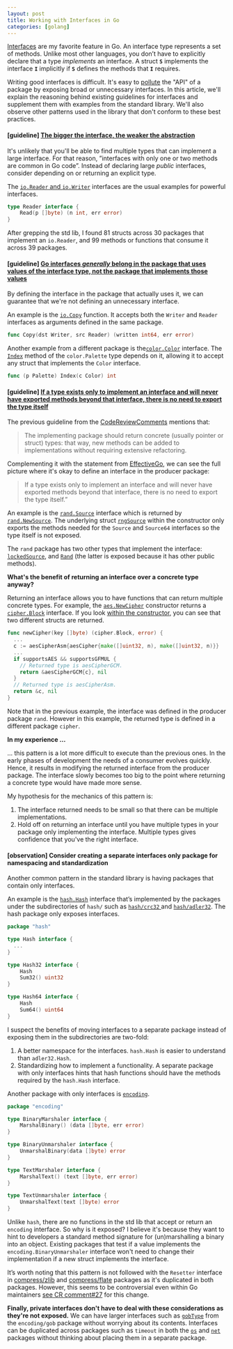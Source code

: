 ```yaml
---
layout: post
title: Working with Interfaces in Go
categories: [golang]
---
```


[Interfaces](https://golang.org/doc/effective_go.html#interfaces_and_types) are my favorite feature in Go. An interface type represents a set of methods. Unlike most other languages, you don’t have to explicitly declare that a type *implements* an interface. A struct **`S`** implements the interface **`I`** implicitly if **`S`** defines the methods that **`I`** requires. 

Writing good interfaces is difficult. It's easy to [pollute](https://rakyll.org/interface-pollution/) the "API" of a package by exposing broad or unnecessary interfaces. In this article, we'll explain the reasoning behind existing guidelines for interfaces and supplement them with examples from the standard library. We'll also observe other patterns used in the library that don't conform to these best practices.

#### [guideline] [The bigger the interface, the weaker the abstraction](https://www.youtube.com/watch?v=PAAkCSZUG1c&t=5m17s)

It's unlikely that you'll be able to find multiple types that can implement a large interface. For that reason, ”interfaces with only one or two methods are common in Go code”. Instead of declaring large *public* interfaces, consider depending on or returning an explicit type. 

The [`io.Reader` and `io.Writer`](https://github.com/golang/go/blob/c170b14c2c1cfb2fd853a37add92a82fd6eb4318/src/io/io.go#L77-L92) interfaces are the usual examples for powerful interfaces. 

```go
type Reader interface {
	Read(p []byte) (n int, err error)
}
```

After grepping the std lib, I found 81 structs across 30 packages that implement an `io.Reader`, and 99 methods or functions that consume it across 39 packages.

#### [guideline] [Go interfaces *generally* belong in the package that uses values of the interface type, not the package that implements those values](https://github.com/golang/go/wiki/CodeReviewComments#interfaces)

By defining the interface in the package that actually uses it, we can guarantee that we're not defining an unnecessary interface.

An example is the [`io.Copy`](https://github.com/golang/go/blob/c170b14c2c1cfb2fd853a37add92a82fd6eb4318/src/io/io.go#L363) function. It accepts both the `Writer` and `Reader` interfaces as arguments defined in the same package. 

```go
func Copy(dst Writer, src Reader) (written int64, err error)
```

Another example from a different package is the[`color.Color`](https://github.com/golang/go/blob/2d6f8cc2cdd5993eb8dc80655735a38ef067af6e/src/image/color/color.go#L10-L19) interface. The  [`Index`](https://github.com/golang/go/blob/2d6f8cc2cdd5993eb8dc80655735a38ef067af6e/src/image/color/color.go#L292-L308) method of the  `color.Palette` type depends on it, allowing it to accept any struct that implements the `Color` interface.

```go
func (p Palette) Index(c Color) int
```

#### [guideline] [If a type exists only to implement an interface and will never have exported methods beyond that interface, there is no need to export the type itself](https://golang.org/doc/effective_go.html#generality)

The previous guideline from the [CodeReviewComments](https://github.com/golang/go/wiki/CodeReviewComments#interfaces) mentions that:

> The implementing package should return concrete (usually pointer or struct) types: that way, new methods can be added to implementations without requiring extensive refactoring.

Complementing it with the statement from [EffectiveGo](https://golang.org/doc/effective_go.html#generality), we can see the full picture where it's okay to define an interface in the producer package:

>  If a type exists only to implement an interface and will never have exported methods beyond that interface, there is no need to export the type itself.”

An example is the [`rand.Source`](https://github.com/golang/go/blob/dcd3b2c173b77d93be1c391e3b5f932e0779fb1f/src/math/rand/rand.go#L23-L28) interface which is returned by [`rand.NewSource`](https://github.com/golang/go/blob/dcd3b2c173b77d93be1c391e3b5f932e0779fb1f/src/math/rand/rand.go#L41-L48). The underlying struct [`rngSource`](https://github.com/golang/go/blob/dcd3b2c173b77d93be1c391e3b5f932e0779fb1f/src/math/rand/rng.go#L180) within the constructor only exports the methods needed for the `Source` and `Source64` interfaces so the type itself is not exposed.

The `rand` package has two other types that implement the interface: [`lockedSource`](https://github.com/golang/go/blob/dcd3b2c173b77d93be1c391e3b5f932e0779fb1f/src/math/rand/rand.go#L382), and  [`Rand`](https://github.com/golang/go/blob/dcd3b2c173b77d93be1c391e3b5f932e0779fb1f/src/math/rand/rand.go#L51) (the latter is exposed because it has other public methods).

**What's the benefit of returning an interface over a concrete type anyway?**

Returning an interface allows you to have functions that can return multiple concrete types. For example, the [`aes.NewCipher`](https://github.com/golang/go/blob/dcd3b2c173b77d93be1c391e3b5f932e0779fb1f/src/crypto/aes/cipher.go#L32) constructor returns a [`cipher.Block`](https://github.com/golang/go/blob/dcd3b2c173b77d93be1c391e3b5f932e0779fb1f/src/crypto/cipher/cipher.go#L15) interface. If you look [within the constructor](https://github.com/golang/go/blob/dcd3b2c173b77d93be1c391e3b5f932e0779fb1f/src/crypto/aes/cipher_asm.go#L33-L54), you can see that two different structs are returned.

```go
func newCipher(key []byte) (cipher.Block, error) {
  ...
  c := aesCipherAsm{aesCipher{make([]uint32, n), make([]uint32, n)}}
  ...
  if supportsAES && supportsGFMUL {
    // Returned type is aesCipherGCM.
    return &aesCipherGCM{c}, nil
  }
  // Returned type is aesCipherAsm.
  return &c, nil
}
```

Note that in the previous example, the interface was defined in the producer package `rand`. However in this example, the returned type is defined in a different package `cipher`.

**In my experience ...**

... this pattern is a lot more difficult to execute than the previous ones. In the early phases of development the needs of a consumer evolves quickly. Hence, it results in modifying the returned interface from the producer package. The interface slowly becomes too big to the point where returning a concrete type would have made more sense.

My hypothesis for the mechanics of this pattern is:

1. The interface returned needs to be small so that there can be multiple implementations.
2. Hold off on returning an interface until you have multiple types in your package only implementing the interface. Multiple types gives confidence that you've the right interface.

#### [observation] Consider creating a separate interfaces only package for namespacing and standardization

Another common pattern in the standard library is having packages that contain only interfaces.

An example is the [`hash.Hash`](https://golang.org/pkg/hash/) interface that’s implemented by the packages under the subdirectories of `hash/`  such as [`hash/crc32` ](https://golang.org/pkg/hash/crc32/) and [`hash/adler32`](https://golang.org/pkg/hash/adler32/). The hash package only exposes interfaces.

```go
package "hash"

type Hash interface {
  ...
}

type Hash32 interface {
	Hash
	Sum32() uint32
}

type Hash64 interface {
	Hash
	Sum64() uint64
}
```

I suspect the benefits of moving interfaces to a separate package instead of exposing them in the subdirectories are two-fold:

1. A better namespace for the interfaces. `hash.Hash` is easier to understand than `adler32.Hash`.
2. Standardizing how to implement a functionality. A separate package with only interfaces hints that hash functions should have the methods required by the `hash.Hash` interface.

Another package with only interfaces is [`encoding`](https://golang.org/pkg/encoding/).

```go
package "encoding"

type BinaryMarshaler interface {
    MarshalBinary() (data []byte, err error)
}

type BinaryUnmarshaler interface {
    UnmarshalBinary(data []byte) error
}

type TextMarshaler interface {
    MarshalText() (text []byte, err error)
}

type TextUnmarshaler interface {
    UnmarshalText(text []byte) error
}
```

Unlike `hash`, there are no functions in the std lib that accept or return an `encoding` interface. So why is it exposed? I believe it's because they want to hint to developers a standard method signature for (un)marshalling a binary into an object. Existing packages that test if a value implements the `encoding.BinaryUnmarshaler` interface won't need to change their implementation if a new struct implements the interface.

It’s worth noting that this pattern is not followed with the `Resetter` interface in [compress/zlib](https://golang.org/pkg/compress/zlib/#Resetter) and [compress/flate](https://golang.org/pkg/compress/flate/#Resetter) packages as it's duplicated in both packages. However, this seems to be controversial even within Go maintainers [see CR comment#27](https://codereview.appspot.com/97140043#msg27) for this change.

**Finally, private interfaces don't have to deal with these considerations as they're not exposed.** We can have larger interfaces such as [`gobType`](https://github.com/golang/go/blob/c170b14c2c1cfb2fd853a37add92a82fd6eb4318/src/encoding/gob/type.go#L167-L173) from the `encoding/gob` package without worrying about its contents. Interfaces can be duplicated across packages such as `timeout` in both the [`os`](https://github.com/golang/go/blob/c170b14c2c1cfb2fd853a37add92a82fd6eb4318/src/os/error.go#L35-L37) and [`net`](https://github.com/golang/go/blob/c170b14c2c1cfb2fd853a37add92a82fd6eb4318/src/net/net.go#L494-L496) packages without thinking about placing them in a separate package. 


